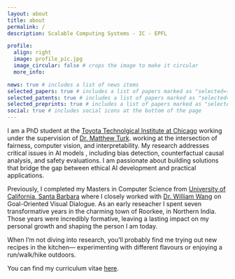 ```yaml
---
layout: about
title: about
permalink: /
description: Scalable Computing Systems - IC - EPFL

profile:
  align: right
  image: profile_pic.jpg
  image_circular: false # crops the image to make it circular
  more_info: 

news: true # includes a list of news items
selected_papers: true # includes a list of papers marked as "selected={true}"
selected_patents: true # includes a list of papers marked as "selected={true}"
selected_preprints: true # includes a list of papers marked as "selected={true}"
social: true # includes social icons at the bottom of the page
---
```


I am a PhD student at the [Toyota Technolgical Institute at Chicago](https:https://www.ttic.edu/) working under the supervision of [Dr. Matthew Turk](https://www.ttic.edu/faculty/turk/). working at the intersection of fairness, computer vision, and interpretability. My research addresses critical issues in  AI models , including bias detection, counterfactual causal analysis, and safety evaluations. I am passionate about building solutions that bridge the gap between ethical AI development and practical applications.  
    
Previously, I completed my Masters in Computer Science from [University of California, Santa Barbara](https://cs.ucsb.edu/) where I closely worked with [Dr. William Wang](https://sites.cs.ucsb.edu/~william/) on Goal-Oriented Visual Dialogue. As an early reseacher I spent seven transformative years in the charming town of Roorkee, in Northern India. Those years were incredibly formative, leaving a lasting impact on my personal growth and shaping the person I am today. 

When I’m not diving into research, you’ll probably find me trying out new recipes in the kitchen— experimenting with different flavours or enjoying a run/walk/hike outdoors. 
        
You can find my curriculum vitae [here](assets/pdf/resume.pdf). 
